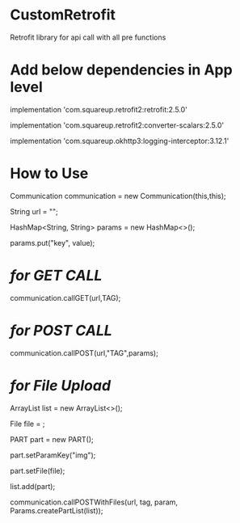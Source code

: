 # CustomRetrofit
Retrofit library for api call with all pre functions

# Add below dependencies in App level

implementation 'com.squareup.retrofit2:retrofit:2.5.0'
    
implementation 'com.squareup.retrofit2:converter-scalars:2.5.0'

implementation 'com.squareup.okhttp3:logging-interceptor:3.12.1'

# How to Use

Communication communication = new Communication(this,this);

String url = "";

HashMap<String, String> params = new HashMap<>();

params.put("key", value);

# *for GET CALL*
communication.callGET(url,TAG);

# *for POST CALL*
communication.callPOST(url,"TAG",params);

# *for File Upload*
ArrayList<PART> list = new ArrayList<>();
    
File file = ;
 
PART part = new PART();

part.setParamKey("img");

part.setFile(file);

list.add(part);

communication.callPOSTWithFiles(url, tag, param, Params.createPartList(list));

        
